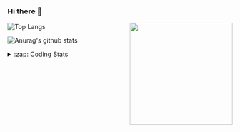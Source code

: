 ### Hi there 👋

<!--
**tao8687/tao8687** is a ✨ _special_ ✨ repository because its `README.md` (this file) appears on your GitHub profile.

Here are some ideas to get you started:

- 🔭 I’m currently working on ...
- 🌱 I’m currently learning ...
- 👯 I’m looking to collaborate on ...
- 🤔 I’m looking for help with ...
- 💬 Ask me about ...
- 📫 How to reach me: ...
- 😄 Pronouns: ...
- ⚡ Fun fact: ...
-->

<img align='right' src="https://media.giphy.com/media/M9gbBd9nbDrOTu1Mqx/giphy.gif" width="230">

![Top Langs](https://github-readme-stats.vercel.app/api/top-langs/?username=tao8687&layout=compact&title_color=23238E&text_color=A67D3D)

![Anurag's github stats](https://github-readme-stats.vercel.app/api?username=tao8687&show_icons=true&&text_color=A67D3D&title_color=23238E&show_icons=false&count_private=true&hide=stars)

<details>
  <summary>:zap: Coding Stats</summary>
  <b>
<!--START_SECTION:waka-->
```text
Week: 15 December, 2020 - 22 December, 2020

Other    2 hrs 6 mins    ███████░░░░░░░░░░░░░░░░░░   28.34 % 
Bash     1 hr 59 mins    ██████▓░░░░░░░░░░░░░░░░░░   26.88 % 
Python   1 hr 30 mins    █████░░░░░░░░░░░░░░░░░░░░   20.24 % 
C++      30 mins         █▓░░░░░░░░░░░░░░░░░░░░░░░   06.73 % 
XML      21 mins         █▒░░░░░░░░░░░░░░░░░░░░░░░   04.87 % 
```
<!--END_SECTION:waka-->
</details>
